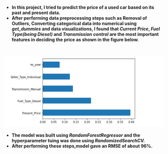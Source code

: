* **In this project, I tried to predict the price of a used car based on its past and present data.**
* **After performing data preprocessing steps such as Removal of Outliers, Converting categorical data into numerical using _get_dummies_ and data visualizations, I found that **_Current Price_**, **_Fuel Type(being Diesel)_** and **_Transmission control_** are the most important features in deciding the price as shown in the figure below.**
<br>
  
![Features](Features.png)

* **The model was built using **_RandomForestRegressor_** and the hyperparameter tuing was done using _**RandomizedSearchCV.**_**
* **After performing these steps,model gave an RMSE of about 96%.**
